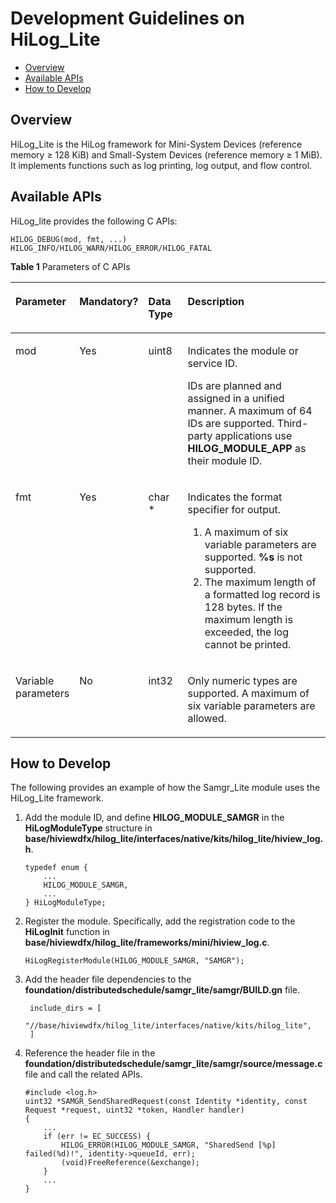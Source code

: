# Development Guidelines on HiLog\_Lite<a name="EN-US_TOPIC_0000001185815838"></a>

-   [Overview](#section775017517390)
-   [Available APIs](#section114412157402)
-   [How to Develop](#section1482812550419)

## Overview<a name="section775017517390"></a>

HiLog\_Lite is the HiLog framework for Mini-System Devices \(reference memory ≥ 128 KiB\) and Small-System Devices \(reference memory ≥ 1 MiB\). It implements functions such as log printing, log output, and flow control.

## Available APIs<a name="section114412157402"></a>

HiLog\_lite provides the following C APIs:

```
HILOG_DEBUG(mod, fmt, ...)
HILOG_INFO/HILOG_WARN/HILOG_ERROR/HILOG_FATAL
```

**Table  1**  Parameters of C APIs

<a name="table998125624816"></a>
<table><thead align="left"><tr id="row10981135611481"><th class="cellrowborder" valign="top" width="11.57%" id="mcps1.2.5.1.1"><p id="p11981145674811"><a name="p11981145674811"></a><a name="p11981145674811"></a>Parameter</p>
</th>
<th class="cellrowborder" valign="top" width="11.83%" id="mcps1.2.5.1.2"><p id="p39821456124810"><a name="p39821456124810"></a><a name="p39821456124810"></a>Mandatory?</p>
</th>
<th class="cellrowborder" valign="top" width="15.21%" id="mcps1.2.5.1.3"><p id="p139822056104811"><a name="p139822056104811"></a><a name="p139822056104811"></a>Data Type</p>
</th>
<th class="cellrowborder" valign="top" width="61.39%" id="mcps1.2.5.1.4"><p id="p3982145618482"><a name="p3982145618482"></a><a name="p3982145618482"></a>Description</p>
</th>
</tr>
</thead>
<tbody><tr id="row209821456144818"><td class="cellrowborder" valign="top" width="11.57%" headers="mcps1.2.5.1.1 "><p id="p20982125616483"><a name="p20982125616483"></a><a name="p20982125616483"></a>mod</p>
</td>
<td class="cellrowborder" valign="top" width="11.83%" headers="mcps1.2.5.1.2 "><p id="p1298245634810"><a name="p1298245634810"></a><a name="p1298245634810"></a>Yes</p>
</td>
<td class="cellrowborder" valign="top" width="15.21%" headers="mcps1.2.5.1.3 "><p id="p1198295634817"><a name="p1198295634817"></a><a name="p1198295634817"></a>uint8</p>
</td>
<td class="cellrowborder" valign="top" width="61.39%" headers="mcps1.2.5.1.4 "><p id="p0982145634817"><a name="p0982145634817"></a><a name="p0982145634817"></a>Indicates the module or service ID.</p>
<p id="p1982155664820"><a name="p1982155664820"></a><a name="p1982155664820"></a>IDs are planned and assigned in a unified manner. A maximum of 64 IDs are supported. Third-party applications use <strong id="b14339112165018"><a name="b14339112165018"></a><a name="b14339112165018"></a>HILOG_MODULE_APP</strong> as their module ID.</p>
</td>
</tr>
<tr id="row1898225611489"><td class="cellrowborder" valign="top" width="11.57%" headers="mcps1.2.5.1.1 "><p id="p9982656164812"><a name="p9982656164812"></a><a name="p9982656164812"></a>fmt</p>
</td>
<td class="cellrowborder" valign="top" width="11.83%" headers="mcps1.2.5.1.2 "><p id="p998255616484"><a name="p998255616484"></a><a name="p998255616484"></a>Yes</p>
</td>
<td class="cellrowborder" valign="top" width="15.21%" headers="mcps1.2.5.1.3 "><p id="p18982256194818"><a name="p18982256194818"></a><a name="p18982256194818"></a>char *</p>
</td>
<td class="cellrowborder" valign="top" width="61.39%" headers="mcps1.2.5.1.4 "><p id="p2982165664818"><a name="p2982165664818"></a><a name="p2982165664818"></a>Indicates the format specifier for output.</p>
<a name="ol19982256164816"></a><a name="ol19982256164816"></a><ol id="ol19982256164816"><li>A maximum of six variable parameters are supported. <strong id="b774813235502"><a name="b774813235502"></a><a name="b774813235502"></a>%s</strong> is not supported.</li><li>The maximum length of a formatted log record is 128 bytes. If the maximum length is exceeded, the log cannot be printed.</li></ol>
</td>
</tr>
<tr id="row16982105613488"><td class="cellrowborder" valign="top" width="11.57%" headers="mcps1.2.5.1.1 "><p id="p1898225604813"><a name="p1898225604813"></a><a name="p1898225604813"></a>Variable parameters</p>
</td>
<td class="cellrowborder" valign="top" width="11.83%" headers="mcps1.2.5.1.2 "><p id="p1698217568486"><a name="p1698217568486"></a><a name="p1698217568486"></a>No</p>
</td>
<td class="cellrowborder" valign="top" width="15.21%" headers="mcps1.2.5.1.3 "><p id="p189834566489"><a name="p189834566489"></a><a name="p189834566489"></a>int32</p>
</td>
<td class="cellrowborder" valign="top" width="61.39%" headers="mcps1.2.5.1.4 "><p id="p9983175654814"><a name="p9983175654814"></a><a name="p9983175654814"></a>Only numeric types are supported. A maximum of six variable parameters are allowed.</p>
</td>
</tr>
</tbody>
</table>

## How to Develop<a name="section1482812550419"></a>

The following provides an example of how the Samgr\_Lite module uses the HiLog\_Lite framework.

1.  Add the module ID, and define  **HILOG\_MODULE\_SAMGR**  in the  **HiLogModuleType**  structure in  **base/hiviewdfx/hilog\_lite/interfaces/native/kits/hilog\_lite/hiview\_log.h**.

    ```
    typedef enum {
        ...
        HILOG_MODULE_SAMGR,
        ...
    } HiLogModuleType;
    ```

2.  Register the module. Specifically, add the registration code to the  **HiLogInit**  function in  **base/hiviewdfx/hilog\_lite/frameworks/mini/hiview\_log.c**.

    ```
    HiLogRegisterModule(HILOG_MODULE_SAMGR, "SAMGR");
    ```

3.  Add the header file dependencies to the  **foundation/distributedschedule/samgr\_lite/samgr/BUILD.gn**  file.

    ```
     include_dirs = [
          "//base/hiviewdfx/hilog_lite/interfaces/native/kits/hilog_lite",
     ]
    ```

4.  Reference the header file in the  **foundation/distributedschedule/samgr\_lite/samgr/source/message.c**  file and call the related APIs.

    ```
    #include <log.h>
    uint32 *SAMGR_SendSharedRequest(const Identity *identity, const Request *request, uint32 *token, Handler handler)
    {
        ...
        if (err != EC_SUCCESS) {
            HILOG_ERROR(HILOG_MODULE_SAMGR, "SharedSend [%p] failed(%d)!", identity->queueId, err);
            (void)FreeReference(&exchange);
        }
        ...
    }
    ```


